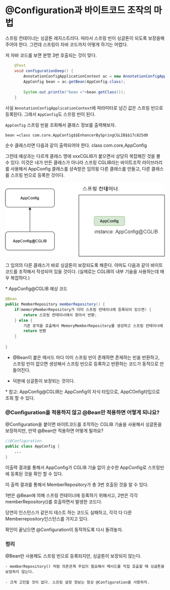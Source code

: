 # @Configuration과 바이트코드 조작의 마법

스프링 컨테이너는 싱글톤 레지스트리다. 따라서 스프링 빈이 싱글톤이 되도록 보장을해주어야 한다. 그런데 스프링이 자바 코드까지 어떻게 하기는 어렵다.

저 자바 코드를 보면 분명 3번 호출되는 것이 맞다.

```java
    @Test
    void configurationDeep() {
        AnnotationConfigApplicationContext ac = new AnnotationConfigApplicationContext(AppConfig.class);
        AppConfig bean = ac.getBean(AppConfig.class);

        System.out.println("bean ="+bean.getClass());
    }
```

사실 `AnnotationConfigApplicationContext`에 파라미터로 넘긴 값은 스프링 빈으로 등록된다. 그래서 `AppConfig`도 스프링 빈이 된다.

`AppConfig` 스프링 빈을 조회해서 클래스 정보를 출력해보자.
```
bean =class com.core.AppConfig$$EnhancerBySpringCGLIB$$17c825d0
```

순수 클래스라면 다음과 같이 출력되어야 한다.
class com.core,AppConfig

그런데 예상과는 다르게 클래스 명에 xxxCGLIB가 붙으면서 상당히 복잡해진 것을 볼 수 있다. 이것은 내가 만든 클래스가 아니라 스프링 CGLIB라는 바이트조작 라이브러리를 사용해서 AppConfig 클래스를 상속받은 임의읭 다른 클래스를 만들고, 다른 클래스를 스프링 빈으로 등록한 것이다.

![chap-36-1.png](./image/chap36-1.png)

그 임의의 다른 클래스가 바로 싱글톤이 보장되도록 해준다. 아마도 다음과 같이 바이트 코드를 조작해서 작성되어 있을 것이다. 
(실제로는 CGLIB의 내부 기술을 사용하는데 매우 복잡하다.)

\* AppConfig@CGLIB 예상 코드
```java
@Bean
public MemberRepository memberRepository() {
    if(memoryMemberRepository가 이미 스프링 컨테이너에 등록되어 있으면) {
        return 스프링 컨테이너에서 찾아서 반환;
    } else {
        기존 로직을 호출해서 MemoryMemberRepository를 생성하고 스프링 컨테이너에 등록
        return 반환
    }

}
```

- @Bean이 붙은 메서드 마다 이미 스프링 빈이 존재하면 존재하는 빈을 반환하고, 스프링 빈이 없으면 생성해서 스프링 빈으로 등록하고 반환하는 코드가 동적으로 만들어진다.

- 덕분에 싱글톤이 보장되는 것이다.

\* 참고: AppConfig@CGLIB는 AppConfig의 자식 타입으로, AppCOnfig타입으로 조회 할 수 있다.

### @Configuration을 적용하지 않고 @Bean만 적용하면 어떻게 되나요?

@Configuration을 붙이면 바이트코드를 조작하는 CGLIB 기술을 사용해서 싱글톤을 보장하지만, 만약 @Bean만 적용하면 어떻게 될까요?

```java
//@Configuration
public class AppConfig {
    ...
}
```

이출력 결과를 통해서 AppConfig가 CGLIB 기술 없이 순수한 AppConfig로 스프링빈에 등록된 것을 확인 할 수 있다.

이 출력 결과를 통해서 MemberRepository가 총 3번 호출된 것을 알 수 있다.

1번은 @Bean에 의해 스프링 컨테이너에 등록하기 위해서고, 2번은 각각 memberRepository()를 호출하면서 발생한 코드다.

당연히 인스턴스가 같은지 테스트 하는 코드도 실패하고, 각각 다 다른 Memberrepository인스턴스를 가지고 있다.

확인이 끝났으면 @Configuration이 동작하도록 다시 돌려놓자.

### 정리

@Bean만 사용해도 스프링 빈으로 등록되지만, 싱글톤이 보장되지 않는다.

    - memberRepository() 처럼 의존관계 주입이 필요해서 메서드를 직접 호출할 때 싱글톤을 보장하지 않는다.

    - 크게 고민할 것이 없다. 스프링 설정 정보는 항상 @Configuration을 사용하자.

    

